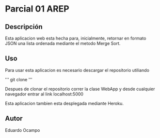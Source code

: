 # Parcial 01 AREP

## Descripción
Esta aplicacion web esta hecha para, inicialmente, retornar en formato JSON una lista ordenada mediante el metodo Merge Sort.

## Uso
Para usar esta aplicacion es necesario descargar el repositorio utiliando 

'''
git clone
'''

Despues de clonar el repositorio correr la clase WebApp y desde cualquier navegador entrar al link localhost:5000

Esta aplicacion tambien esta desplegada mediante Heroku.

## Autor
Eduardo Ocampo
